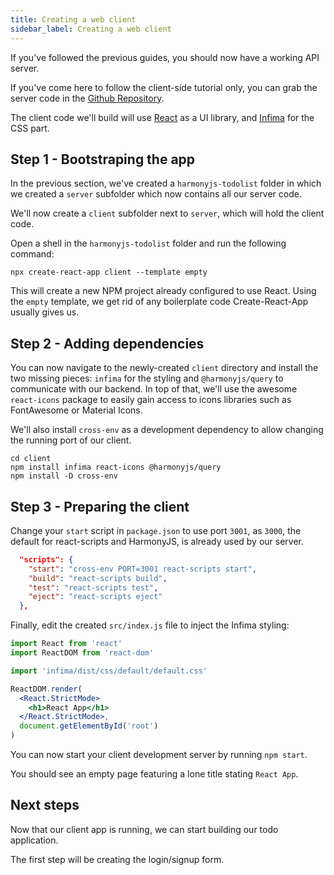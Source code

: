 ```yaml
---
title: Creating a web client
sidebar_label: Creating a web client
---
```


If you've followed the previous guides, you should now have a working API server.

If you've come here to follow the client-side tutorial only, you can grab the server code
in the [Github Repository](https://github.com/harmony-js/tutorial/tree/master/server).

The client code we'll build will use [React](https://reactjs.org/) as a UI library,
and [Infima](https://facebookincubator.github.io/infima/docs/getting-started/introduction)
for the CSS part. 

## Step 1 - Bootstraping the app

In the previous section, we've created a `harmonyjs-todolist` folder in which we created
a `server` subfolder which now contains all our server code.

We'll now create a `client` subfolder next to `server`, which will hold the client code.

Open a shell in the `harmonyjs-todolist` folder and run the following command:

```shell script
npx create-react-app client --template empty
```

This will create a new NPM project already configured to use React. Using the `empty` 
template, we get rid of any boilerplate code Create-React-App usually gives us.

## Step 2 - Adding dependencies

You can now navigate to the newly-created `client` directory and install the two missing
pieces: `infima` for the styling and `@harmonyjs/query` to communicate with our backend. 
In top of that, we'll use the awesome `react-icons` package to easily gain access to icons
libraries such as FontAwesome or Material Icons.

We'll also install `cross-env` as a development dependency to allow changing the running
port of our client.

```shell script
cd client
npm install infima react-icons @harmonyjs/query
npm install -D cross-env
```

## Step 3 - Preparing the client

Change your `start` script in `package.json` to use port `3001`, as `3000`, the default for
react-scripts and HarmonyJS, is already used by our server.

```json {2}
  "scripts": {
    "start": "cross-env PORT=3001 react-scripts start",
    "build": "react-scripts build",
    "test": "react-scripts test",
    "eject": "react-scripts eject"
  },
```

Finally, edit the created `src/index.js` file to inject the Infima styling:

```jsx {4}
import React from 'react'
import ReactDOM from 'react-dom'

import 'infima/dist/css/default/default.css'

ReactDOM.render(
  <React.StrictMode>
    <h1>React App</h1>
  </React.StrictMode>,
  document.getElementById('root')
)
```

You can now start your client development server by running `npm start`.

You should see an empty page featuring a lone title stating `React App`.

## Next steps

Now that our client app is running, we can start building our todo application.

The first step will be creating the login/signup form.
